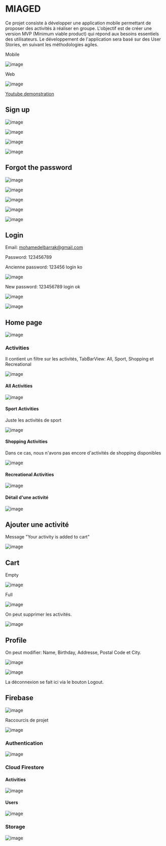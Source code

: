# MIAGED

Ce projet consiste à développer une application mobile permettant de proposer des activités à réaliser en groupe. L'objectif est de créer une version MVP (Minimum viable product) qui répond aux besoins essentiels des utilisateurs. Le développement de l'application sera basé sur des User Stories, en suivant les méthodologies agiles.

Mobile

![image](https://github.com/mohamedelbarrak/flutter_activities/assets/66890099/25853ea1-b52e-4012-af8e-76e84446e95e)

Web

![image](https://github.com/mohamedelbarrak/flutter_activities/assets/66890099/f9dc73c6-371d-4c88-8aa1-68a4cdc58181)

[Youtube demonstration](https://youtu.be/cNqfzNqpc4w)

## Sign up

![image](https://github.com/mohamedelbarrak/flutter_activities/assets/66890099/2c3107e3-ebcc-4a6a-b63e-f2f618f1857a)

![image](https://github.com/mohamedelbarrak/flutter_activities/assets/66890099/a45c5668-7299-4131-ad38-5f4aab271f49)

![image](https://github.com/mohamedelbarrak/flutter_activities/assets/66890099/7a9e6214-eb0f-4583-8c7e-d60810c17e0a)

![image](https://github.com/mohamedelbarrak/flutter_activities/assets/66890099/7c75e1c2-51a6-4ee0-920a-7af8e87ab642)



## Forgot the password

![image](https://github.com/mohamedelbarrak/flutter_activities/assets/66890099/f5b4a0e3-a5d5-4b3a-af32-d6983d2d798d)

![image](https://github.com/mohamedelbarrak/flutter_activities/assets/66890099/19b0325b-c380-4d4f-80d1-aab787576692)

![image](https://github.com/mohamedelbarrak/flutter_activities/assets/66890099/0aab1546-cd58-481b-b2e3-65ee9bb24c5c)

![image](https://github.com/mohamedelbarrak/flutter_activities/assets/66890099/941ceb0f-8aa6-4064-89b6-615a6f0a34dd)

![image](https://github.com/mohamedelbarrak/flutter_activities/assets/66890099/bdbf682b-4345-411e-9654-28e513761173)


## Login

Email: mohamedelbarrak@gmail.com

Password: 123456789


Ancienne password: 123456 login ko

![image](https://github.com/mohamedelbarrak/flutter_activities/assets/66890099/11ad053b-9fd5-4c2f-a26f-de8c3ee31f0b)

New password: 123456789 login ok

![image](https://github.com/mohamedelbarrak/flutter_activities/assets/66890099/91d3184f-19d5-4f71-971f-9b5bc641a91a)

![image](https://github.com/mohamedelbarrak/flutter_activities/assets/66890099/fd26c6d6-0604-4cff-b37b-92f88cb817e4)

## Home page

![image](https://github.com/mohamedelbarrak/flutter_activities/assets/66890099/1904f164-a0f4-4ca1-af8c-4ce5d043d481)

### Activities

Il contient un filtre sur les activités, TabBarView: All, Sport, Shopping et Recreational

![image](https://github.com/mohamedelbarrak/flutter_activities/assets/66890099/82ca0466-49ea-430b-9015-afa2727d51ef)

#### All Activities

![image](https://github.com/mohamedelbarrak/flutter_activities/assets/66890099/82ca0466-49ea-430b-9015-afa2727d51ef)

#### Sport Activities

Juste les activités de sport

![image](https://github.com/mohamedelbarrak/flutter_activities/assets/66890099/bc43ff4b-37fb-4cf9-b0c1-3b1cfaa9abb2)

#### Shopping Activities

Dans ce cas, nous n'avons pas encore d'activités de shopping disponibles

![image](https://github.com/mohamedelbarrak/flutter_activities/assets/66890099/5b9ff442-135e-42e8-b27e-b283269c8863)

#### Recreational Activities

![image](https://github.com/mohamedelbarrak/flutter_activities/assets/66890099/7183c51b-6cd4-4f4a-9fa8-3fd3bef78162)

#### Détail d'une activité

![image](https://github.com/mohamedelbarrak/flutter_activities/assets/66890099/3f17faa1-2100-4fd4-af7b-4977e7348af5)

## Ajouter une activité

Message "Your activity is added to cart"

![image](https://github.com/mohamedelbarrak/flutter_activities/assets/66890099/6fb9d9f5-e1cb-4752-9047-3b2bd7f6a1ac)


## Cart

Empty

![image](https://github.com/mohamedelbarrak/flutter_activities/assets/66890099/114da3b2-3014-457c-93a6-8c757e928953)

Full

![image](https://github.com/mohamedelbarrak/flutter_activities/assets/66890099/6aa8febf-717a-4995-b6d8-20c4c0b0e570)

On peut supprimer les activités.

![image](https://github.com/mohamedelbarrak/flutter_activities/assets/66890099/81ecc5b6-64e1-4805-b993-0a0d8183489c)

## Profile

On peut modifier: Name, Birthday, Addresse, Postal Code et City.

![image](https://github.com/mohamedelbarrak/flutter_activities/assets/66890099/88e6eb1a-24ed-43e4-8a07-fd2e9836727f)

![image](https://github.com/mohamedelbarrak/flutter_activities/assets/66890099/2e2b8b34-630a-45c4-a287-00ec259afaeb)

La déconnexion se fait ici via le bouton Logout.

## Firebase

![image](https://github.com/mohamedelbarrak/flutter_activities/assets/66890099/29f84624-5e41-44a6-ac28-82970b608abf)

Raccourcis de projet

![image](https://github.com/mohamedelbarrak/flutter_activities/assets/66890099/b2df2452-f154-4534-9e13-4a47c6a75e75)

### Authentication

![image](https://github.com/mohamedelbarrak/flutter_activities/assets/66890099/47456bc3-fb57-4ca3-902d-98b5c2d16297)

### Cloud Firestore

#### Activities

![image](https://github.com/mohamedelbarrak/flutter_activities/assets/66890099/35267c14-7607-43c6-8b48-121a1c24e25b)

#### Users

![image](https://github.com/mohamedelbarrak/flutter_activities/assets/66890099/f26d2332-77e2-4423-814d-47f7b2bdcb1a)

### Storage

![image](https://github.com/mohamedelbarrak/flutter_activities/assets/66890099/c1b0a620-78d2-4c4c-922a-1145b2d66be2)
